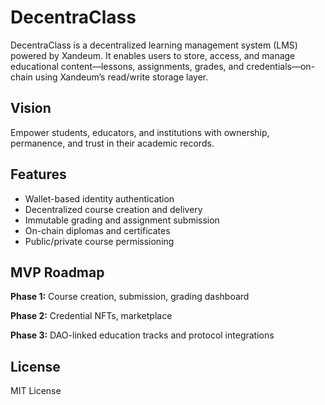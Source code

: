 # DecentraClass

DecentraClass is a decentralized learning management system (LMS) powered by Xandeum. It enables users to store, access, and manage educational content—lessons, assignments, grades, and credentials—on-chain using Xandeum’s read/write storage layer.

## Vision
Empower students, educators, and institutions with ownership, permanence, and trust in their academic records.

## Features
- Wallet-based identity authentication
- Decentralized course creation and delivery
- Immutable grading and assignment submission
- On-chain diplomas and certificates
- Public/private course permissioning

## MVP Roadmap
**Phase 1:** Course creation, submission, grading dashboard

**Phase 2:** Credential NFTs, marketplace

**Phase 3:** DAO-linked education tracks and protocol integrations

## License
MIT License